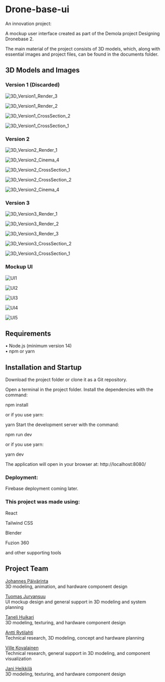 # Drone-base-ui
An innovation project: 

A mockup user interface created as part of the Demola project Designing Dronebase 2.

The main material of the project consists of 3D models, which, along with essential images and project files, can be found in the documents folder.  


## 3D Models and Images  

###  Version 1  (Discarded)  

![3D_Version1_Render_3](https://github.com/user-attachments/assets/55090fa8-0f8e-4110-974c-07b2cd02a59f)

![3D_Version1_Render_2](https://github.com/user-attachments/assets/69d58e66-dd2a-48b4-89a8-39ac6baacdaa)

![3D_Version1_CrossSection_2](https://github.com/user-attachments/assets/978b19e1-0969-453b-9998-d8e10509dbaf)

![3D_Version1_CrossSection_1](https://github.com/user-attachments/assets/cc29ea8b-6b37-426a-a955-4a4a3260ceb7)


### Version 2  

![3D_Version2_Render_1](https://github.com/user-attachments/assets/3bc0ceb4-138d-4537-a027-4075c6268c87)


![3D_Version2_Cinema_4](https://github.com/user-attachments/assets/52ed863c-baa0-4777-8b4c-88d519ff831f)



![3D_Version2_CrossSection_1](https://github.com/user-attachments/assets/fa805616-d9e8-48ab-af1d-c61e9a5b2d62)



![3D_Version2_CrossSection_2](https://github.com/user-attachments/assets/65aba16f-3ebd-4b0a-94c3-d6c9ffdbd02d)



![3D_Version2_Cinema_4](https://github.com/user-attachments/assets/3c11e129-5629-4dd6-b03f-3bba814a4cea)



### Version 3  


![3D_Version3_Render_1](https://github.com/user-attachments/assets/17f05f65-8219-431d-b360-1a70e35f5390)


![3D_Version3_Render_2](https://github.com/user-attachments/assets/9a61a4bd-c7dd-49ee-9cd0-ec57d05fe38a)


![3D_Version3_Render_3](https://github.com/user-attachments/assets/6dea23e6-6aa0-4434-8a3c-d8e6c63721d0)

![3D_Version3_CrossSection_2](https://github.com/user-attachments/assets/3fc10f8e-9827-4341-9293-acfe89010289)


![3D_Version3_CrossSection_1](https://github.com/user-attachments/assets/d969784d-0abe-4079-af46-0e27f66bf1d3)



### Mockup UI  

![UI1](https://github.com/user-attachments/assets/47658f2d-6c77-4481-b547-727fe1ed6209)


![UI2](https://github.com/user-attachments/assets/49df34ff-beb5-45e6-9152-9139057ba509)


![UI3](https://github.com/user-attachments/assets/05ce70d4-fc3c-4804-a35f-98bd9875b6ea)


![UI4](https://github.com/user-attachments/assets/e7174095-59b3-47b4-b3be-1801497390c5)


![UI5](https://github.com/user-attachments/assets/e38f5a16-c7bc-41a0-ae1b-3968dbc6929d)




## Requirements  
•	Node.js (minimum version 14)  
•	npm or yarn

## Installation and Startup


Download the project folder or clone it as a Git repository.  


Open a terminal in the project folder.
Install the dependencies with the command:  


npm install  

or if you use yarn:  

yarn
Start the development server with the command:  


npm run dev  


or if you use yarn:  


yarn dev


The application will open in your browser at:
http://localhost:8080/


### Deployment:
Firebase deployment coming later.

### This project was made using:

React

Tailwind CSS

Blender

Fuzion 360

and other supporting tools

## Project Team
[Johannes Päivärinta](https://github.com/PaivarintaJohannes)  
3D modeling, animation, and hardware component design 


[Tuomas Jurvansuu](https://github.com/TuomasJurvansuu)  
UI mockup design and general support in 3D modeling and system planning 

[Taneli Huikari](https://github.com/DaMonnFIN)  
3D modeling, texturing, and hardware component design 

[Antti Rytilahti](https://github.com/naatti)  
Technical research, 3D modeling, concept and hardware planning 

[Ville Kovalainen](https://github.com/t1kovi02)  
Technical research, general support in 3D modeling, and component visualization 

[Jani Heikkilä](https://github.com/JaniHeikkila)  
3D modeling, texturing, and hardware component design 





